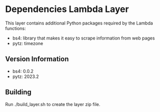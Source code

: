 # Dependencies Lambda Layer

This layer contains additional Python packages required by the Lambda functions:

- bs4: library that makes it easy to scrape information from web pages
- pytz: timezone

## Version Information
- bs4: 0.0.2
- pytz: 2023.2

## Building
Run ./build_layer.sh to create the layer zip file.
